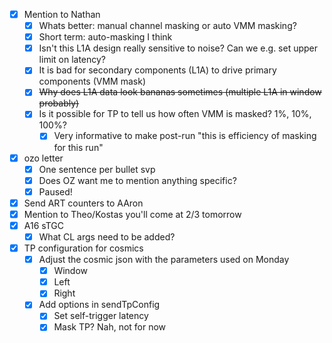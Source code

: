 - [x] Mention to Nathan
  - [x] Whats better: manual channel masking or auto VMM masking?
  - [x] Short term: auto-masking I think
  - [x] Isn't this L1A design really sensitive to noise? Can we e.g. set upper limit on latency?
  - [x] It is bad for secondary components (L1A) to drive primary components (VMM mask)
  - [x] <del>Why does L1A data look bananas sometimes (multiple L1A in window probably)</del>
  - [x] Is it possible for TP to tell us how often VMM is masked? 1%, 10%, 100%?
    - [x] Very informative to make post-run "this is efficiency of masking for this run"
- [x] ozo letter
  - [x] One sentence per bullet svp
  - [x] Does OZ want me to mention anything specific?
  - [x] Paused!
- [x] Send ART counters to AAron
- [x] Mention to Theo/Kostas you'll come at 2/3 tomorrow
- [x] A16 sTGC
  - [x] What CL args need to be added?
- [x] TP configuration for cosmics
  - [x] Adjust the cosmic json with the parameters used on Monday
    - [x] Window
    - [x] Left
    - [x] Right
  - [x] Add options in sendTpConfig
    - [x] Set self-trigger latency
    - [x] Mask TP? Nah, not for now
